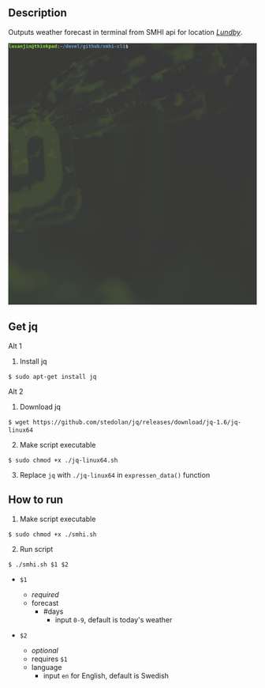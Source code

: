 ## Description
Outputs weather forecast in terminal from SMHI api for location [*Lundby*](https://www.google.com/maps/place/418+71+Lundby/@57.72043,11.9031789,15z/data=!3m1!4b1!4m5!3m4!1s0x464f8cac10ef6b77:0xe2938674a44ad114!8m2!3d57.7204193!4d11.9119337).

<img src="resources/smhi-GIF.gif" width="640">

## Get jq
Alt 1
1. Install jq
```
$ sudo apt-get install jq
```

Alt 2
1. Download jq
```
$ wget https://github.com/stedolan/jq/releases/download/jq-1.6/jq-linux64
```
2. Make script executable
```
$ sudo chmod +x ./jq-linux64.sh 
```
3. Replace `jq` with `./jq-linux64` in `expressen_data()` function


## How to run
1. Make script executable
```
$ sudo chmod +x ./smhi.sh 
```

2. Run script
```
$ ./smhi.sh $1 $2
```
- `$1` 
  -  *required*
  -  forecast
     -  #days
        -  input `0-9`, default is today's weather

- `$2`
  -  *optional*
  -  requires `$1`
  -  language
     -  input `en` for English, default is Swedish